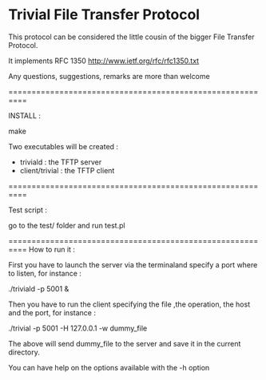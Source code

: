 Trivial File Transfer Protocol
====

This protocol can be considered the little cousin of the bigger File Transfer Protocol.

It implements RFC 1350 http://www.ietf.org/rfc/rfc1350.txt

Any questions, suggestions, remarks are more than welcome


==========================================================

INSTALL :

make

Two executables will be created :

  - triviald : the TFTP server
  - client/trivial : the TFTP client

==========================================================

Test script :

go to the test/ folder and run test.pl


==========================================================
How to run it :

First you have to launch the server via the terminaland specify a port where to listen, for instance :

./triviald -p 5001 &

Then you have to run the client specifying the file ,the operation, the host and the port, for instance :

./trivial -p 5001 -H 127.0.0.1 -w dummy_file

The above will send dummy_file to the server and save it in the current directory.

You can have help on the options available with the -h option







